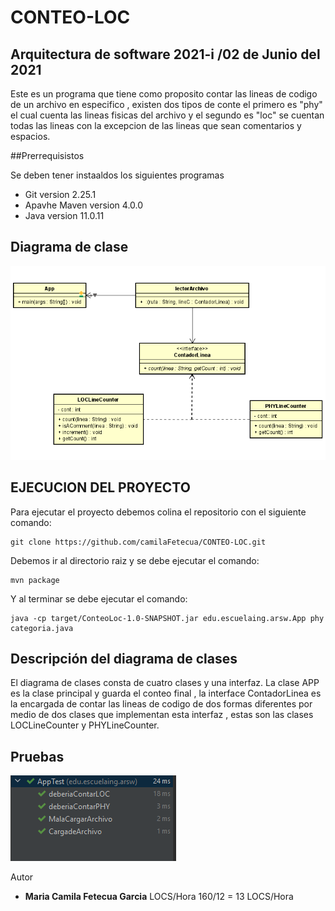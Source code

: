 # CONTEO-LOC

## Arquitectura de software 2021-i /02 de Junio del 2021

 Este es un programa que tiene como proposito contar las lineas de codigo de un archivo
 en especifico , existen dos tipos de conte el primero es "phy"  el cual cuenta las lineas 
 fisicas del archivo y el segundo es "loc" se cuentan todas las lineas con la excepcion de
 las lineas que sean comentarios y espacios.

##Prerrequisistos 

Se deben tener instaaldos los siguientes programas
  + Git version 2.25.1
  + Apavhe Maven version 4.0.0
  + Java version 11.0.11


## Diagrama de clase

![Imagen](https://github.com/camilaFetecua/CONTEO-LOC/blob/master/imagenes/imagendiagramarsw.PNG)


## EJECUCION DEL PROYECTO
Para ejecutar el proyecto debemos colina el repositorio con el siguiente comando:

    git clone https://github.com/camilaFetecua/CONTEO-LOC.git
 
 Debemos ir al directorio raiz y se debe ejecutar el comando:
 
    mvn package
  
  Y al terminar se debe ejecutar el comando:
 
    java -cp target/ConteoLoc-1.0-SNAPSHOT.jar edu.escuelaing.arsw.App phy categoria.java


## Descripción del diagrama de clases

El diagrama de clases consta de cuatro clases y una interfaz. La clase APP es la clase 
principal y guarda el conteo final , la interface ContadorLinea es la encargada de contar 
las lineas de codigo de dos formas diferentes por medio de dos clases que implementan
esta interfaz , estas son las clases LOCLineCounter y PHYLineCounter. 


## Pruebas 

![Imagen](https://github.com/camilaFetecua/CONTEO-LOC/blob/master/imagenes/pruebasarsw.PNG)

Autor
+ **Maria Camila Fetecua Garcia** LOCS/Hora 160/12 = 13 LOCS/Hora
